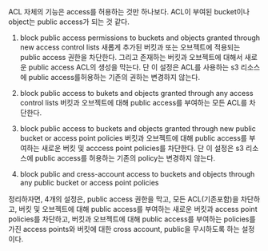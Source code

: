 ACL 자체의 기능은 access를 허용하는 것만 하나보다.
ACL이 부여된 bucket이나 object는 public access가 되는 것 같다.

1. block public access permissions to buckets and objects granted through new access control lists
   새롭게 추가된 버킷과 또는 오브젝트에 적용되는 public access 권한을 차단한다. 그리고 존재하는 버킷과 오브젝트에 대해서 새로운 public access ACL의 생성을 막는다. 단 이 설정은 ACL를 사용하는 s3 리소스에 public access를허용하는 기존의 권하는 변경하지 않는다.
2. block public access to bukets and objects granted through any access control lists
   버킷과 오브젝트에 대해 public access를 부여하는 모든 ACL를 차단한다.
3. block public access to buckets and objects granted through new public bucket or access point policies
   버킷과 오브젝트에 대해 public access를 부여하는 새로운 버킷 및 acccess point policies를 차단한다.
   단 이 설정은 s3 리소스에 public access를 허용하는 기존의 policy는 변경하지 않는다.
   
4. block public and cress-account access to buckets and objects through any public bucket or access point policies

정리하자면, 4개의 설정은, public access 권한을 막고, 모든 ACL(기존포함)을 차단하고, 버킷 및 오브젝트에 대해 public access를 부여하는 새로운 버킷과 access point policies를 차단하고, 버킷과 오브젝트에 대해 public access를 부여하는 policies를 가진 access points와 버킷에 대한 cross account, public을 무시하도록 하는 설정이다.

